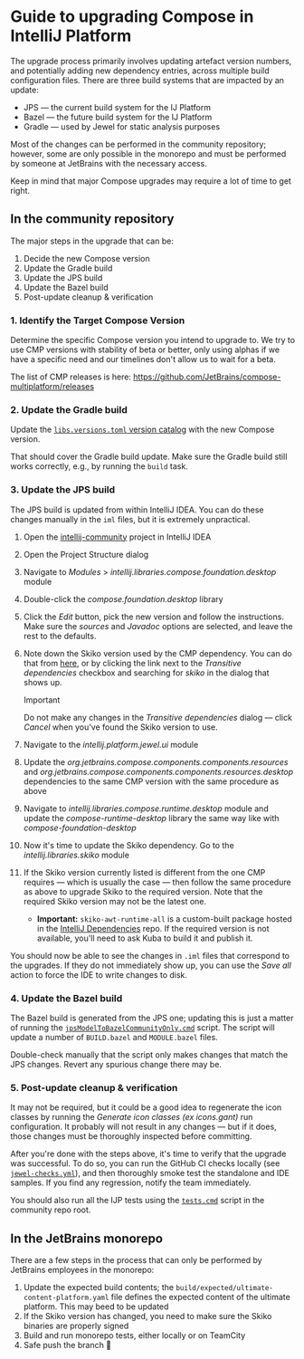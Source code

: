 # Guide to upgrading Compose in IntelliJ Platform

The upgrade process primarily involves updating artefact version numbers, and potentially adding new dependency entries,
across multiple build configuration files.
There are three build systems that are impacted by an update:

* JPS — the current build system for the IJ Platform
* Bazel — the future build system for the IJ Platform
* Gradle — used by Jewel for static analysis purposes

Most of the changes can be performed in the community repository; however, some are only possible in the monorepo and
must be performed by someone at JetBrains with the necessary access.

Keep in mind that major Compose upgrades may require a lot of time to get right.

## In the community repository

The major steps in the upgrade that can be:

1. Decide the new Compose version
2. Update the Gradle build
3. Update the JPS build
4. Update the Bazel build
5. Post-update cleanup & verification

### 1. Identify the Target Compose Version

Determine the specific Compose version you intend to upgrade to. We try to use CMP versions with stability of beta or
better,
only using alphas if we have a specific need and our timelines don't allow us to wait for a beta.

The list of CMP releases is here: https://github.com/JetBrains/compose-multiplatform/releases

### 2. Update the Gradle build

Update the [`libs.versions.toml` version catalog](../gradle/libs.versions.toml) with the new Compose version.

That should cover the Gradle build update. Make sure the Gradle build still works correctly, e.g., by running the
`build` task.

### 3. Update the JPS build

The JPS build is updated from within IntelliJ IDEA. You can do these changes manually in the `iml` files, but it is
extremely unpractical.

1. Open the [intellij-community](../../..) project in IntelliJ IDEA
2. Open the Project Structure dialog
3. Navigate to _Modules_ > _intellij.libraries.compose.foundation.desktop_ module
4. Double-click the _compose.foundation.desktop_ library
5. Click the _Edit_ button, pick the new version and follow the instructions. Make sure the _sources_ and _Javadoc_
   options are selected, and leave the rest to the defaults.
6. Note down the Skiko version used by the CMP dependency. You can do that
   from [here](https://mvnrepository.com/artifact/org.jetbrains.compose.foundation/foundation),
   or by clicking the link next to the _Transitive dependencies_ checkbox and searching for _skiko_ in the dialog that
   shows up.

   > [!IMPORTANT]
   > Do not make any changes in the _Transitive dependencies_ dialog — click _Cancel_ when you've found the Skiko
   version to use.
7. Navigate to the _intellij.platform.jewel.ui_ module
8. Update the _org.jetbrains.compose.components.components.resources_ and
   _org.jetbrains.compose.components.components.resources.desktop_ dependencies to the same CMP version with the same
   procedure as above
9. Navigate to _intellij.libraries.compose.runtime.desktop_ module and update the _compose-runtime-desktop_ library the same way like with _compose-foundation-desktop_
10. Now it's time to update the Skiko dependency. Go to the _intellij.libraries.skiko_ module
11. If the Skiko version currently listed is different from the one CMP requires — which is usually the case — then
    follow the same procedure as above to upgrade Skiko to the required version. Note that the required Skiko version
    may not be the latest one.
    * **Important:** `skiko-awt-runtime-all` is a custom-built package hosted in the
      [IntelliJ Dependencies](https://packages.jetbrains.team/maven/p/ij/intellij-dependencies/org/jetbrains/skiko/skiko-awt-runtime-all/)
      repo. If the required version is not available, you'll need to ask Kuba to build it and publish it.

You should now be able to see the changes in `.iml` files that correspond to the upgrades. If they do not immediately
show up, you can use the _Save all_ action to force the IDE to write changes to disk.

### 4. Update the Bazel build

The Bazel build is generated from the JPS one; updating this is just a matter of running the [
`jpsModelToBazelCommunityOnly.cmd`](../../../build/jpsModelToBazelCommunityOnly.cmd) script. The script will update a
number of `BUILD.bazel` and `MODULE.bazel` files.

Double-check manually that the script only makes changes that match the JPS changes. Revert any spurious change there
may be.

### 5. Post-update cleanup & verification

It may not be required, but it could be a good idea to regenerate the icon classes by running the _Generate icon
classes (ex icons.gant)_ run configuration. It probably will not result in any changes — but if it does, those changes
must be thoroughly inspected before committing.

After you're done with the steps above, it's time to verify that the upgrade was successful. To do so, you can run the
GitHub CI checks locally (see [`jewel-checks.yml`](../../../.github/workflows/jewel-checks.yml)), and then thoroughly
smoke test the standalone and IDE samples. If you find any regression, notify the team immediately.

You should also run all the IJP tests using the [`tests.cmd`](../../../tests.cmd) script in the community repo root.

## In the JetBrains monorepo

There are a few steps in the process that can only be performed by JetBrains employees in the monorepo:

1. Update the expected build contents; the `build/expected/ultimate-content-platform.yaml` file defines the expected
   content of the ultimate platform. This may beed to be updated
2. If the Skiko version has changed, you need to make sure the Skiko binaries are properly signed
3. Build and run monorepo tests, either locally or on TeamCity
4. Safe push the branch 🤞

